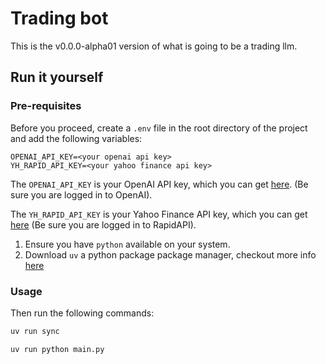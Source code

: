 # Trading bot

This is the v0.0.0-alpha01 version of what is going to be a trading llm.

## Run it yourself

### Pre-requisites

Before you proceed, create a `.env` file in the root directory of the project and add the following variables:

```
OPENAI_API_KEY=<your openai api key>
YH_RAPID_API_KEY=<your yahoo finance api key>
```

The `OPENAI_API_KEY` is your OpenAI API key, which you can get [here](https://platform.openai.com/account/api-keys). (Be sure you are logged in to OpenAI).

The `YH_RAPID_API_KEY` is your Yahoo Finance API key, which you can get [here](https://rapidapi.com/apidojo/api/yh-finance/playground/apiendpoint_04ce8c95-0ca5-4016-90a3-b62f58befdc8) (Be sure you are logged in to RapidAPI).

1. Ensure you have `python` available on your system.
2. Download `uv` a python package package manager, checkout more info [here](https://github.com/astral-sh/uv)

### Usage

Then run the following commands:

```bash
uv run sync
```

```bash
uv run python main.py
```
